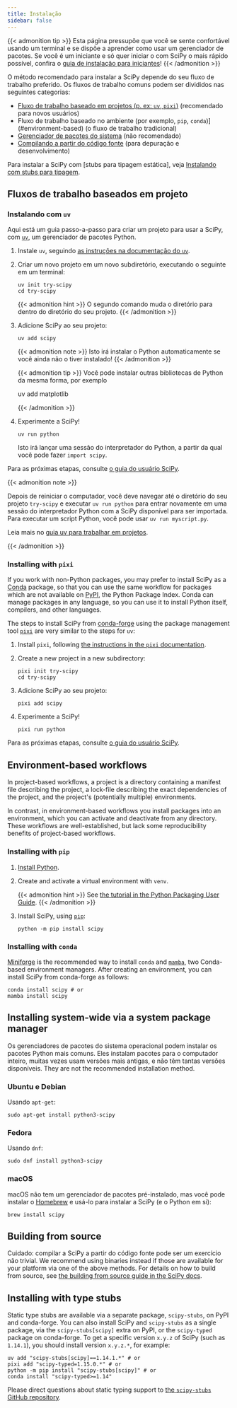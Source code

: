 ```yaml
---
title: Instalação
sidebar: false
---
```


{{< admonition tip >}}
Esta página pressupõe que você se sente confortável usando um terminal e se dispõe a aprender como usar um gerenciador de pacotes. Se você é um iniciante e só quer iniciar o
com SciPy o mais rápido possível, confira o
[guia de instalação para iniciantes](./beginner-install.md)!
{{< /admonition >}}

O método recomendado para instalar a SciPy depende do seu fluxo de trabalho preferido.
Os fluxos de trabalho comuns podem ser divididos nas seguintes categorias:

- [Fluxo de trabalho baseado em projetos (p. ex: `uv`, `pixi`)](#project-based) (recomendado para novos usuários)
- Fluxo de trabalho baseado no ambiente (por exemplo, `pip`, `conda`)](#environment-based) (o fluxo de trabalho tradicional)
- [Gerenciador de pacotes do sistema](#system-package-managers) (não recomendado)
- [Compilando a partir do código fonte](#building-from-source) (para depuração e desenvolvimento)

Para instalar a SciPy com \[stubs para tipagem estática],
veja [Instalando com stubs para tipagem](#type-stubs).

[static type stubs]: https://typing.readthedocs.io/en/latest/guides/libraries.html

<a name="project-based"></a>

## Fluxos de trabalho baseados em projeto

### Instalando com `uv`

Aqui está um guia passo-a-passo para criar um projeto para usar a SciPy, com [`uv`],
um gerenciador de pacotes Python.

[`uv`]: https://docs.astral.sh/uv/

<!-- prettier-ignore-start -->

1. Instale `uv`, seguindo [as instruções na documentação do `uv`][install-uv].

[install-uv]: https://docs.astral.sh/uv/getting-started/installation/

2. Criar um novo projeto em um novo subdiretório, executando o seguinte em um terminal:

   ```
   uv init try-scipy
   cd try-scipy
   ```

   {{< admonition hint >}}
   O segundo comando muda o diretório para dentro do diretório do seu projeto.
   {{< /admonition >}}

3. Adicione SciPy ao seu projeto:

   ```
   uv add scipy
   ```

   {{< admonition note >}}
   Isto irá instalar o Python automaticamente se você ainda não o tiver instalado!
   {{< /admonition >}}

   {{< admonition tip >}}
   Você pode instalar outras bibliotecas de Python da mesma forma, por exemplo

   uv add matplotlib

   {{< /admonition >}}

4. Experimente a SciPy!

   ```
   uv run python
   ```

   Isto irá lançar uma sessão do interpretador do Python, a partir da qual você pode fazer `import scipy`.

<!-- prettier-ignore-end -->

Para as próximas etapas, consulte [o guia do usuário SciPy][scipy-user-guide].

[scipy-user-guide]: https://docs.scipy.org/doc/scipy/tutorial/

{{< admonition note >}}

Depois de reiniciar o computador, você deve navegar até o diretório do seu projeto `try-scipy`
e executar `uv run python` para entrar novamente em uma sessão do interpretador Python
com a SciPy disponível para ser importada.
Para executar um script Python, você pode usar `uv run myscript.py`.

Leia mais no [guia uv para trabalhar em projetos][uv-projects].

[uv-projects]: https://docs.astral.sh/uv/guides/projects/

{{< /admonition >}}

### Installing with `pixi`

If you work with non-Python packages, you may prefer to install SciPy as
a [Conda] package, so that you can use the same workflow for packages which
are not available on [PyPI](https://pypi.org/), the Python Package Index.
Conda can manage packages in any language, so you can use it to install
Python itself, compilers, and other languages.

[Conda]: https://docs.conda.io/projects/conda/en/latest/index.html

The steps to install SciPy from [conda-forge] using the package management
tool [`pixi`] are very similar to the steps for `uv`:

[conda-forge]: https://conda-forge.org/
[`pixi`]: https://pixi.sh/latest/

1. Install `pixi`, following [the instructions in the `pixi` documentation][install-pixi].

[install-pixi]: https://pixi.sh/latest/

2. Create a new project in a new subdirectory:

   ```
   pixi init try-scipy
   cd try-scipy
   ```

3. Adicione SciPy ao seu projeto:

   ```
   pixi add scipy
   ```

4. Experimente a SciPy!

   ```
   pixi run python
   ```

Para as próximas etapas, consulte [o guia do usuário SciPy][scipy-user-guide].

<a name="environment-based"></a>

## Environment-based workflows

In project-based workflows, a project is a directory containing a manifest
file describing the project, a lock-file describing the exact dependencies
of the project, and the project's (potentially multiple) environments.

In contrast,
in environment-based workflows you install packages into an environment,
which you can activate and deactivate from any directory.
These workflows are well-established,
but lack some reproducibility benefits of project-based workflows.

### Installing with `pip`

<!-- prettier-ignore-start -->

1. [Install Python](https://www.python.org/downloads/).

2. Create and activate a virtual environment with `venv`.

   {{< admonition hint >}}
   See [the tutorial in the Python Packaging User Guide](https://packaging.python.org/en/latest/tutorials/installing-packages/#creating-virtual-environments).
   {{< /admonition >}}

3. Install SciPy, using [`pip`]:

   ```
   python -m pip install scipy
   ```

<!-- prettier-ignore-end -->

[`pip`]: https://pip.pypa.io/en/stable/getting-started/

### Installing with `conda`

[Miniforge] is the recommended way to install `conda` and [`mamba`],
two Conda-based environment managers.
After creating an environment, you can install SciPy from conda-forge as follows:

```
conda install scipy # or
mamba install scipy
```

[Miniforge]: https://conda-forge.org/download/
[`mamba`]: https://mamba.readthedocs.io/en/latest/

<a name="system-package-managers"></a>

## Installing system-wide via a system package manager

Os gerenciadores de pacotes do sistema operacional podem instalar os pacotes Python mais comuns.
Eles instalam pacotes para o computador inteiro, muitas vezes usam versões mais antigas,
e não têm tantas versões disponíveis. They are not the recommended
installation method.

### Ubuntu e Debian

Usando `apt-get`:

```
sudo apt-get install python3-scipy
```

### Fedora

Usando `dnf`:

```
sudo dnf install python3-scipy
```

### macOS

macOS não tem um gerenciador de pacotes pré-instalado, mas você pode instalar o
[Homebrew](https://brew.sh/) e usá-lo para instalar a SciPy (e o Python em si):

```
brew install scipy
```

<a name="building-from-source"></a>

## Building from source

Cuidado: compilar a SciPy a partir do código fonte pode ser um exercício não trivial. We
recommend using binaries instead if those are available for your platform
via one of the above methods.
For details on how to build from source, see
[the building from source guide in the SciPy docs][building-docs].

[building-docs]: https://scipy.github.io/devdocs/building/index.html

<a name="type-stubs"></a>

## Installing with type stubs

Static type stubs are available via a separate package, `scipy-stubs`, on
PyPI and conda-forge.
You can also install SciPy and `scipy-stubs` as a single package,
via the `scipy-stubs[scipy]` extra on PyPI, or the `scipy-typed`
package on conda-forge.
To get a specific version `x.y.z` of SciPy (such as `1.14.1`),
you should install version `x.y.z.*`, for example:

```
uv add "scipy-stubs[scipy]==1.14.1.*" # or
pixi add "scipy-typed=1.15.0.*" # or
python -m pip install "scipy-stubs[scipy]" # or
conda install "scipy-typed>=1.14"
```

Please direct questions about static typing support to
[the `scipy-stubs` GitHub repository](https://github.com/jorenham/scipy-stubs).
